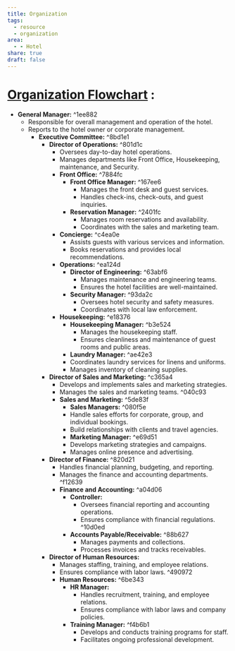 ```yaml
---
title: Organization
tags:
  - resource
  - organization
area:
  - - Hotel
share: true
draft: false
---
```


# [Organization Flowchart](../img/Organization%20Flowchart.canvas.md) :

- **General Manager:** ^1ee882
    - Responsible for overall management and operation of the hotel.
    - Reports to the hotel owner or corporate management.
		- **Executive Committee:**  ^8bd1e1
		    - **Director of Operations:** ^801d1c
		        - Oversees day-to-day hotel operations.
		        - Manages departments like Front Office, Housekeeping, maintenance, and Security.
				- **Front Office:** ^7884fc
				    - **Front Office Manager:** ^167ee6
				        - Manages the front desk and guest services.
				        - Handles check-ins, check-outs, and guest inquiries.
				    - **Reservation Manager:** ^2401fc
				        - Manages room reservations and availability.
				        - Coordinates with the sales and marketing team.
			    - **Concierge:** ^c4ea0e
			        - Assists guests with various services and information.
			        - Books reservations and provides local recommendations.
				- **Operations:** ^ea124d
				    - **Director of Engineering:** ^63abf6
				        - Manages maintenance and engineering teams.
				        - Ensures the hotel facilities are well-maintained.
				    - **Security Manager:** ^93da2c
				        - Oversees hotel security and safety measures.
				        - Coordinates with local law enforcement.  
				- **Housekeeping:** ^e18376
				    - **Housekeeping Manager:** ^b3e524
				        - Manages the housekeeping staff.
				        - Ensures cleanliness and maintenance of guest rooms and public areas.
					- **Laundry Manager:** ^ae42e3
			        - Coordinates laundry services for linens and uniforms.
			        - Manages inventory of cleaning supplies.	
			- **Director of Sales and Marketing:** ^c365a4
		        - Develops and implements sales and marketing strategies.
		        - Manages the sales and marketing teams.  ^040c93
				- **Sales and Marketing:** ^5de83f
				    - **Sales Managers:** ^080f5e
			        - Handle sales efforts for corporate, group, and individual bookings.
			        - Build relationships with clients and travel agencies.
				    - **Marketing Manager:** ^e69d51
			        - Develops marketing strategies and campaigns.
			        - Manages online presence and advertising.
			- **Director of Finance:** ^820d21
		        - Handles financial planning, budgeting, and reporting.
		        - Manages the finance and accounting departments. ^f12639
				- **Finance and Accounting:** ^a04d06
					- **Controller:**
				        - Oversees financial reporting and accounting operations.
				        - Ensures compliance with financial regulations. ^10d0ed
				    - **Accounts Payable/Receivable:** ^88b627
				        - Manages payments and collections.
				        - Processes invoices and tracks receivables.
			- **Director of Human Resources:**
		        - Manages staffing, training, and employee relations.
		        - Ensures compliance with labor laws. ^490972
				- **Human Resources:** ^6be343
				    - **HR Manager:**
				        - Handles recruitment, training, and employee relations.
				        - Ensures compliance with labor laws and company policies.
				    - **Training Manager:** ^f4b6b1
				        - Develops and conducts training programs for staff.
				        - Facilitates ongoing professional development.




